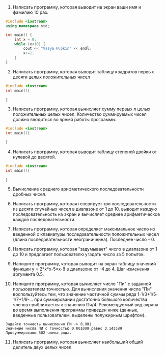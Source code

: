 
1. Написать программу, которая выводит на экран ваши имя и фамилию 10 раз.
```cpp
#include <iostream>
using namespace std;

int main() {
	int x = 0;
	while (x<10) {
		cout << "Vasya Pupkin" << endl;
		x+=1;
	}
}
```

2. Написать программу, которая выводит таблицу квадратов первых десяти целых положительных чисел
```cpp
#include <iostream>
int main(){
  
}
```

3. Написать программу, которая вычисляет сумму первых *n* целых положительных целых чисел. Количество суммируемых чисел должно вводиться во время работы программы.
```cpp
#include <iostream>
int main(){
  
}
```

4. Написать программу, которая выводит таблицу степеней двойки от нулевой до десятой.
```cpp
#include <iostream>
int main(){
  
}
```

5. Вычисление среднего арифметического последовательности дробных чисел.

6. Написать программу, которая генерирует три последовательности из десяти случайных чисел в диапазоне от 1 до 10, выводит каждую последовательность на экран и вычисляет среднее арифметическое каждой последовательности.

7. Написать программу, которая определяет максимальное число из введенной с клавиатуры последовательности положительных чисел (длина последовательности неограниченна). Последнее число - 0.

8. Написать программу, которая "задумывает" число в диапазоне от 1 до 10 и предлагает пользователю угадать число за 5 попыток.

9. Напишите программу, которая выводит на экран таблицу значений функции у = 2\*х\*x-5\*х-8 в диапазоне от -4 до 4. Шаг изменения аргумента 0.5.

10. Напишите программу, которая вычисляет число "Пи" с заданной пользователем точностью. Для вычисления значения числа "Пи" воспользуйтесь тем, что значение частичной суммы ряда 1-1/3+1/5-1/7+1/9-... при суммировании достаточно большого количества членов приближается к значению Пи/4. Рекомендуемый вид экрана во время выполнения программы приведен ниже (данные, введенные пользователем, выделены полужирным шрифтом).

```
Задайте точность вычисления ПИ -> 0.001
Значение числа ПИ с точностью 0.001000 равно 3.143589
Просуммировано 502 члена ряда.
```

11. Написать программу, которая вычисляет наибольший общий делитель двух целых чисел. 


